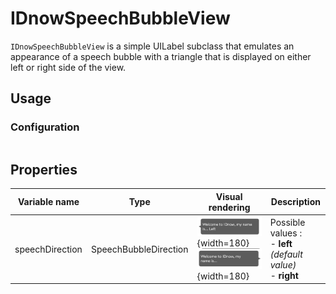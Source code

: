 # IDnowSpeechBubbleView

`IDnowSpeechBubbleView` is a simple UILabel subclass that emulates an appearance of a speech bubble with a triangle that is displayed on either left or right side of the view.

## Usage
### Configuration
```
```

## Properties

| Variable name | Type | Visual rendering | Description |
| --- | --- | --- | --- |
| speechDirection | SpeechBubbleDirection | ![left](./img/IDnowSpeechBubbleView/bubble_left.png){width=180}<br />![right](./img/IDnowSpeechBubbleView/bubble_right.png){width=180} | Possible values :<br> - **left** *(default value)* <br>- **right** |

